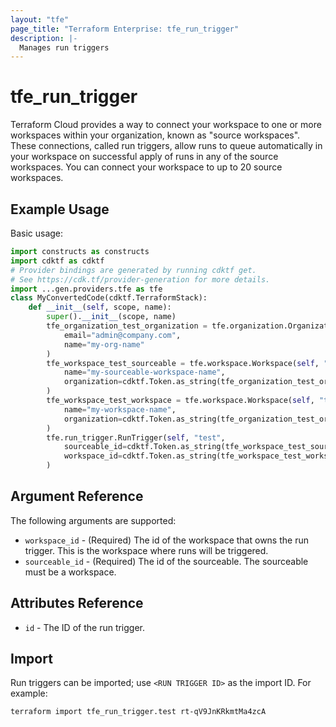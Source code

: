 ```yaml
---
layout: "tfe"
page_title: "Terraform Enterprise: tfe_run_trigger"
description: |-
  Manages run triggers
---
```


# tfe_run_trigger

Terraform Cloud provides a way to connect your workspace to one or more workspaces within your organization, 
known as "source workspaces". These connections, called run triggers, allow runs to queue automatically in 
your workspace on successful apply of runs in any of the source workspaces. You can connect your workspace 
to up to 20 source workspaces.

## Example Usage

Basic usage:

```python
import constructs as constructs
import cdktf as cdktf
# Provider bindings are generated by running cdktf get.
# See https://cdk.tf/provider-generation for more details.
import ...gen.providers.tfe as tfe
class MyConvertedCode(cdktf.TerraformStack):
    def __init__(self, scope, name):
        super().__init__(scope, name)
        tfe_organization_test_organization = tfe.organization.Organization(self, "test-organization",
            email="admin@company.com",
            name="my-org-name"
        )
        tfe_workspace_test_sourceable = tfe.workspace.Workspace(self, "test-sourceable",
            name="my-sourceable-workspace-name",
            organization=cdktf.Token.as_string(tfe_organization_test_organization.id)
        )
        tfe_workspace_test_workspace = tfe.workspace.Workspace(self, "test-workspace",
            name="my-workspace-name",
            organization=cdktf.Token.as_string(tfe_organization_test_organization.id)
        )
        tfe.run_trigger.RunTrigger(self, "test",
            sourceable_id=cdktf.Token.as_string(tfe_workspace_test_sourceable.id),
            workspace_id=cdktf.Token.as_string(tfe_workspace_test_workspace.id)
        )
```

## Argument Reference

The following arguments are supported:

* `workspace_id` - (Required) The id of the workspace that owns the run trigger. This is the 
  workspace where runs will be triggered.
* `sourceable_id` - (Required) The id of the sourceable. The sourceable must be a workspace.

## Attributes Reference

* `id` - The ID of the run trigger.

## Import

Run triggers can be imported; use `<RUN TRIGGER ID>` as the import ID. For example:

```shell
terraform import tfe_run_trigger.test rt-qV9JnKRkmtMa4zcA
```

<!-- cache-key: cdktf-0.17.0-pre.15 input-b899f7d772f7749a633afb5d3ffa6fa6a1ae4832f30e93d63da0a4d2d0cec303 -->